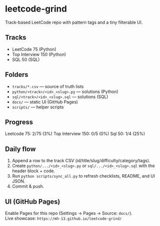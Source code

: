 # leetcode-grind

Track-based LeetCode repo with pattern tags and a tiny filterable UI.

## Tracks
- LeetCode 75 (Python)
- Top Interview 150 (Python)
- SQL 50 (SQL)

## Folders
- `tracks/*.csv` — source of truth lists
- `python/<track>/<id>_<slug>.py` — solutions (Python)
- `sql/<track>/<id>_<slug>.sql` — solutions (SQL)
- `docs/` — static UI (GitHub Pages)
- `scripts/` — helper scripts

## Progress
<!-- PROGRESS:lc75:start -->Leetcode 75: 2/75 (3%)<!-- PROGRESS:lc75:end -->
<!-- PROGRESS:ti150:start -->Top Interview 150: 0/5 (0%)<!-- PROGRESS:ti150:end -->
<!-- PROGRESS:sql50:start -->Sql 50: 1/4 (25%)<!-- PROGRESS:sql50:end -->

## Daily flow
1. Append a row to the track CSV (id/title/slug/difficulty/category/tags).
2. Create `python/.../<id>_<slug>.py` or `sql/.../<id>_<slug>.sql` with the header block + code.
3. Run `python scripts/sync_all.py` to refresh checklists, README, and UI JSON.
4. Commit & push.

## UI (GitHub Pages)
Enable Pages for this repo (Settings → Pages → Source: `docs/`).  
Live showcase: `https://mh-13.github.io/leetcode-grind/`
